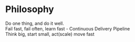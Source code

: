 # Philosophy
Do one thing, and do it well.  </br>
Fail fast, fail often, learn fast - Continuous Delivery Pipeline </br>
Think big, start small, act(scale) move fast </br>


